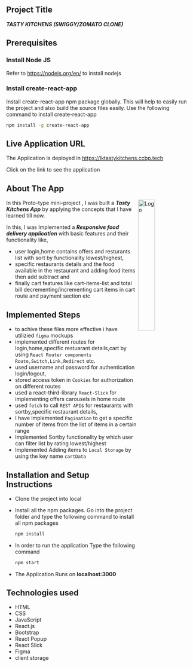## Project Title
***TASTY KITCHENS (SWIGGY/ZOMATO CLONE)***

## Prerequisites


### Install Node JS
Refer to https://nodejs.org/en/ to install nodejs

### Install create-react-app
Install create-react-app npm package globally. This will help to easily run the project and also build the source files easily. Use the following command to install create-react-app

```bash
npm install -g create-react-app
```
## Live Application URL

The Application is deployed in https://lktastykitchens.ccbp.tech

Click on the link to see the application



  
## About The App

<img alt="Logo" align="right" src="https://create-react-app.dev/img/logo.svg" width="30%" />

In this Proto-type mini-project , I was  built a  ***Tasty Kitchens App***  by applying the concepts that I have learned till now.
    
In this, I was Implemented a  ***Responsive food delivery application***  with basic features and their functionality like,
- user login,home contains offers and resturants list with sort by functionality lowest/highest,
- specific restaurants details and the food available in the restaurant and adding food items then add subtract and
- finally cart features like cart-items-list and total bill decrementing/incrementing cart items in cart route and payment section etc


## Implemented Steps
- to achive these files more effective i have utilizied `figma`  mockups
- implemented different routes for login,home,specific restuarant details,cart by using  `React Router components Route,Switch,Link,Redirect` etc.
- used username and password for authentication login/logout,
- stored access token in `Cookies` for authorization on different routes
- used a react-third-library `React-Slick` for implementing offers carousels in home route
- used `fetch` to call `REST API`s for restaurants with sortby,specific restaurant details,
- I have implemented `Pagination` to get a specific number of items from the list of items in a certain range 
- Implemented Sortby functionality by which user can filter list by rating lowest/highest
- Implemented Adding items to `Local Storage` by using the key name `cartData`


## Installation and Setup Instructions
    
- Clone the project into local

- Install all the npm packages. Go into the project folder and type the following command to install all npm packages

  ```bash
  npm install
  ```

- In order to run the application Type the following command

  ```bash
  npm start
  ```

- The Application Runs on **localhost:3000**

## Technologies used

- HTML
- CSS
- JavaScript
- React.js
- Bootstrap
- React Popup
- React Slick
- Figma
- client storage   

